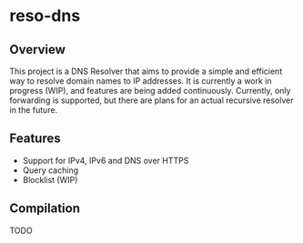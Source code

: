 # reso-dns

## Overview

This project is a DNS Resolver that aims to provide a simple and efficient way to resolve domain names to IP addresses. It is currently a work in progress (WIP), and features are being added continuously. Currently, only forwarding is supported, but there are plans for an actual recursive resolver in the future.

## Features

- Support for IPv4, IPv6 and DNS over HTTPS
- Query caching
- Blocklist (WIP)

## Compilation

TODO

